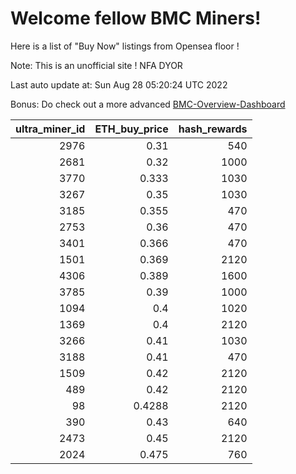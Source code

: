 # Welcome fellow BMC Miners!
Here is a list of "Buy Now" listings from Opensea floor !

Note: This is an unofficial site ! NFA DYOR

Last auto update at: Sun Aug 28 05:20:24 UTC 2022

Bonus: Do check out a more advanced [BMC-Overview-Dashboard](https://dune.com/defifunk/BMC-Overview-Dashboard)


|   ultra_miner_id |   ETH_buy_price |   hash_rewards |
|-----------------:|----------------:|---------------:|
|             2976 |          0.31   |            540 |
|             2681 |          0.32   |           1000 |
|             3770 |          0.333  |           1030 |
|             3267 |          0.35   |           1030 |
|             3185 |          0.355  |            470 |
|             2753 |          0.36   |            470 |
|             3401 |          0.366  |            470 |
|             1501 |          0.369  |           2120 |
|             4306 |          0.389  |           1600 |
|             3785 |          0.39   |           1000 |
|             1094 |          0.4    |           1020 |
|             1369 |          0.4    |           2120 |
|             3266 |          0.41   |           1030 |
|             3188 |          0.41   |            470 |
|             1509 |          0.42   |           2120 |
|              489 |          0.42   |           2120 |
|               98 |          0.4288 |           2120 |
|              390 |          0.43   |            640 |
|             2473 |          0.45   |           2120 |
|             2024 |          0.475  |            760 |